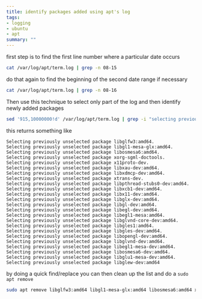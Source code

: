 ```yaml
---
title: identify packages added using apt's log
tags:
- logging
- ubuntu
- apt
summary: ""
---
```


first step is to  find the first line number where a particular date occurs

```bash
cat /var/log/apt/term.log | grep -n 08-15
```

do that again to find the beginning of the second date range if necessary

```bash
cat /var/log/apt/term.log | grep -n 08-16
```

Then use this technique to select only part of the log and then identify newly added packages

```bash
sed '915,10000000!d' /var/log/apt/term.log | grep -i "selecting previously unselected"
```

this returns something like

```
Selecting previously unselected package libglfw3:amd64.
Selecting previously unselected package libgl1-mesa-glx:amd64.
Selecting previously unselected package libosmesa6:amd64.
Selecting previously unselected package xorg-sgml-doctools.
Selecting previously unselected package x11proto-dev.
Selecting previously unselected package libxau-dev:amd64.
Selecting previously unselected package libxdmcp-dev:amd64.
Selecting previously unselected package xtrans-dev.
Selecting previously unselected package libpthread-stubs0-dev:amd64.
Selecting previously unselected package libxcb1-dev:amd64.
Selecting previously unselected package libx11-dev:amd64.
Selecting previously unselected package libglx-dev:amd64.
Selecting previously unselected package libgl-dev:amd64.
Selecting previously unselected package libegl-dev:amd64.
Selecting previously unselected package libegl1-mesa:amd64.
Selecting previously unselected package libglvnd-core-dev:amd64.
Selecting previously unselected package libgles1:amd64.
Selecting previously unselected package libgles-dev:amd64.
Selecting previously unselected package libopengl-dev:amd64.
Selecting previously unselected package libglvnd-dev:amd64.
Selecting previously unselected package libegl1-mesa-dev:amd64.
Selecting previously unselected package libosmesa6-dev:amd64.
Selecting previously unselected package libglu1-mesa-dev:amd64.
Selecting previously unselected package libglew-dev:amd64
```

by doing a quick find/replace you can then clean up the list and do a ```sudo apt remove```

```bash
sudo apt remove libglfw3:amd64 libgl1-mesa-glx:amd64 libosmesa6:amd64 xorg-sgml-doctools x11proto-dev libxau-dev:amd64 libxdmcp-dev:amd64 xtrans-dev libpthread-stubs0-dev:amd64 libxcb1-dev:amd64 libx11-dev:amd64 libglx-dev:amd64 libgl-dev:amd64 libegl-dev:amd64 libegl1-mesa:amd64 libglvnd-core-dev:amd64 libgles1:amd64 libgles-dev:amd64 libopengl-dev:amd64 libglvnd-dev:amd64 libegl1-mesa-dev:amd64 libosmesa6-dev:amd64 libglu1-mesa-dev:amd64 libglew-dev:amd64
```